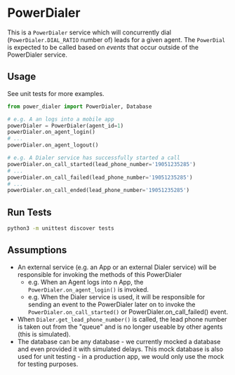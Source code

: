 # PowerDialer

This is a `PowerDialer` service which will concurrently dial (`PowerDialer.DIAL_RATIO` number of) leads for a given agent. The `PowerDial` is expected to be called based on
_events_ that occur outside of the PowerDialer service.

## Usage

See unit tests for more examples.

```python
from power_dialer import PowerDialer, Database

# e.g. A an logs into a mobile app
powerDialer = PowerDialer(agent_id=1)
powerDialer.on_agent_login()
# ...
powerDialer.on_agent_logout()

# e.g. A Dialer service has successfully started a call 
powerDialer.on_call_started(lead_phone_number='19051235285')
# ...
powerDialer.on_call_failed(lead_phone_number='19051235285')
# ...
powerDialer.on_call_ended(lead_phone_number='19051235285')
```

## Run Tests
```bash
python3 -m unittest discover tests
```

## Assumptions
- An external service (e.g. an App or an external Dialer service) will be responsible for invoking the methods of this PowerDialer
  - e.g. When an Agent logs into n App, the `PowerDialer.on_agent_login()` is invoked.
  - e.g. When the Dialer service is used, it will be responsible for sending an event to the PowerDialer later on to invoke the `PowerDialer.on_call_started()` or PowerDialer.on_call_failed() event.
- When `Dialer.get_lead_phone_number()` is called, the lead phone number is taken out from the "queue" and is no longer useable by other agents (this is simulated).
- The database can be any database - we currently mocked a database and even provided it with simulated delays. This mock database is also used for unit testing - in a production app, we would only use the mock for testing purposes.
